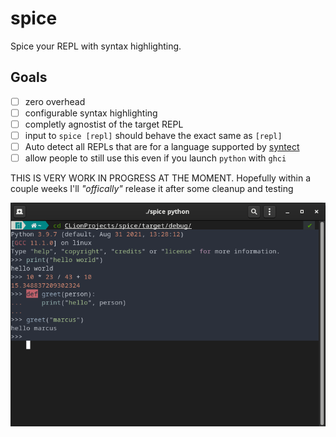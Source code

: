 # spice
Spice your REPL with syntax highlighting.

## Goals
- [ ] zero overhead
- [ ] configurable syntax highlighting
- [ ] completly agnostist of the target REPL
- [ ] input to `spice [repl]` should behave the exact same as `[repl]`
- [ ] Auto detect all REPLs that are for a language supported by [syntect](https://github.com/trishume/syntect)
- [ ] allow people to still use this even if you launch `python` with `ghci`

THIS IS VERY WORK IN PROGRESS AT THE MOMENT. Hopefully within a couple weeks I'll *"offically"* release it after some cleanup and testing

![](img.png)
